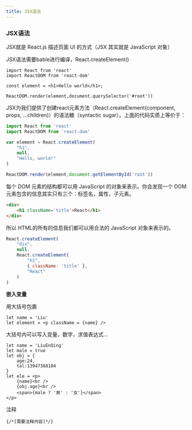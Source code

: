 ```yaml
---
title: JSX语法
---
```


### JSX语法

JSX就是 React.js 描述页面 UI 的方式（JSX 其实就是 JavaScript 对象）

JSX语法需要bable进行编译，React.createElement()

```
import React from 'react'
import ReactDOM from 'react-dom'

const element = <h1>Hello world</h1>;

ReactDOM.render(element,document.querySelector('#root'))
```

JSX为我们提供了创建react元素方法（React.createElement(component, props, ...children)）的语法糖（syntactic sugar）。上面的代码实质上等价于：

```js
import React from 'react'
import ReactDOM from 'react-dom'

var element = React.createElement(
	"h1",
	null,
	"Hello, world!"
)

ReactDOM.render(element,document.getElementById('root'))
```

每个 DOM 元素的结构都可以用 JavaScript 的对象来表示。你会发现一个 DOM 元素包含的信息其实只有三个：标签名，属性，子元素。

```html
<div>
	<h1 className='title'>React</h1>
</div>
```

所以 HTML的所有的信息我们都可以用合法的 JavaScript 对象来表示的。

```jsx
React.createElement(
	"div",
	null,
	React.createElement(
		"h1",
		{ className: 'title' },
		"React"
	)
)
```

**嵌入变量**

用大括号包裹

```
let name = 'Liu'
let element = <p className = {name} />
```

大括号内可以写入变量，数字，求值表达式...

```
let name = 'LiuEnQing'
let male = true
let obj = {
	age:24,
	tal:13947368104
}
let ele = <p>
	{name}<br />
	{obj.age}<br />
	<span>{male ? '男' : '女'}</span>
</p>
```

注释

```
{/*[需要注释内容]*/}
```